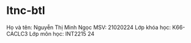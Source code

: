 # ltnc-btl

Họ và tên: Nguyễn Thị Minh Ngọc
MSV: 21020224
Lớp khóa học: K66-CACLC3
Lớp môn học: INT2215 24
